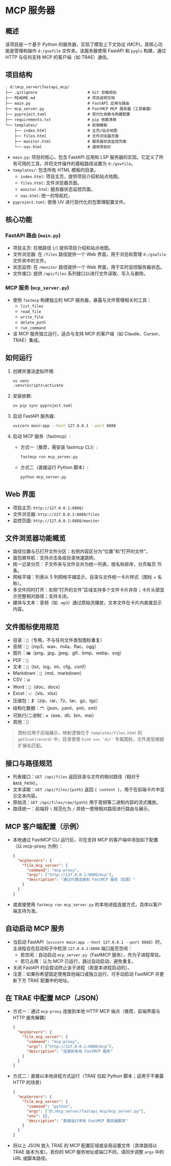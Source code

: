 # MCP 服务器

## 概述

该项目是一个基于 Python 的服务器，实现了模型上下文协议 (MCP)，其核心功能是管理和操作 `d:/gswfile` 文件夹。该服务器使用 FastAPI 和 `pygls` 构建，通过 HTTP 与任何支持 MCP 的客户端（如 TRAE）通信。

## 项目结构

```
. d:\mcp_server\fastapi_mcp/
├── .gitignore                      # Git 忽略规则
├── README.md                       # 项目说明文档
├── main.py                         # FastAPI 应用与路由
├── mcp_server.py                   # FastMCP MCP 服务器（工具暴露）
├── pyproject.toml                  # 现代化依赖与构建配置
├── requirements.txt                # pip 依赖清单
└── templates/                      # 前端模板
    ├── index.html                  # 主页/站点地图
    ├── files.html                  # 文件浏览器页面
    ├── monitor.html                # 服务器状态监控页面
    └── nav.html                    # 通用导航栏
```

- `main.py`: 项目的核心，包含 FastAPI 应用和 LSP 服务器的实现。它定义了所有可用的工具，并将文件操作的基础路径设置为 `d:/gswfile`。
- `templates/`: 包含所有 HTML 模板的目录。
  - `index.html`: 项目主页，提供项目介绍和站点地图。
  - `files.html`: 文件浏览器页面。
  - `monitor.html`: 服务器状态监控页面。
  - `nav.html`: 统一的导航栏。
- `pyproject.toml`: 使用 UV 进行现代化的包管理配置文件。

## 核心功能

### FastAPI 路由 (`main.py`)

- 项目主页: 在根路径 (`/`) 提供项目介绍和站点地图。
- 文件浏览器: 在 `/files` 路径提供一个 Web 界面，用于浏览和管理 `d:/gswfile` 文件夹中的文件。
- 状态监控: 在 `/monitor` 路径提供一个 Web 界面，用于实时监控服务器状态。
- 文件接口: 提供 `/api/files` 系列接口以进行文件读取、写入与删除。

### MCP 服务 (`mcp_server.py`)

- 使用 `fastmcp` 构建独立的 MCP 服务器，暴露与文件管理相关的工具：
  - `list_files`
  - `read_file`
  - `write_file`
  - `delete_path`
  - `run_command`
- 该 MCP 服务独立运行，适合与支持 MCP 的客户端（如 Claude、Cursor、TRAE）集成。

## 如何运行

1. 创建并激活虚拟环境:
   ```bash
   uv venv
   .venv\Scripts\activate
   ```

2. 安装依赖:
   ```bash
   uv pip sync pyproject.toml
   ```

3. 启动 FastAPI 服务器:
   ```bash
   uvicorn main:app --host 127.0.0.1 --port 8888
   ```

4. 启动 MCP 服务（fastmcp）:
   - 方式一（推荐，需安装 fastmcp CLI）:
     ```bash
     fastmcp run mcp_server.py
     ```
   - 方式二（直接运行 Python 脚本）:
     ```bash
     python mcp_server.py
     ```

## Web 界面

- 项目主页: `http://127.0.0.1:8888/`
- 文件浏览器: `http://127.0.0.1:8888/files`
- 监控页面: `http://127.0.0.1:8888/monitor`

## 文件浏览器功能概览

- 路径位置与已打开文件分区：右侧内容区分为“位置”和“打开的文件”。
- 面包屑导航：支持点击各级目录快速跳转。
- 统一记录分页：子文件夹与文件合并为统一列表，按名称排序，分页每页 15 条。
- 网格平铺：列表以 5 列网格平铺显示，目录与文件统一卡片样式（图标 + 名称）。
- 多文件同时打开：右侧“打开的文件”区域支持多个文件卡片并存；卡片头部显示完整相对路径；支持关闭。
- 媒体与文本：音频（如 `.mp3`）通过原始流播放，文本文件在卡片内直接显示内容。

## 文件图标使用规范

- 目录：`📁`（专用，不与任何文件类型图标重复）
- 音频：`🎵`（mp3、wav、m4a、flac、ogg）
- 图片：`🖼️`（png、jpg、jpeg、gif、bmp、webp、svg）
- PDF：`📕`
- 文本：`📝`（txt、log、ini、cfg、conf）
- Markdown：`📒`（md、markdown）
- CSV：`📊`
- Word：`📘`（doc、docx）
- Excel：`📈`（xls、xlsx）
- 压缩包：`🗜️`（zip、rar、7z、tar、gz、tgz）
- 结构化数据：`🗂️`（json、yaml、yml、xml）
- 可执行/二进制：`⚙️`（exe、dll、bin、msi）
- 其他：`📃`

> 图标仅用于前端展示，映射逻辑位于 `templates/files.html` 的 `getIcon(record)` 中，目录使用 `kind === 'dir'` 专属图标，文件类型根据扩展名匹配。

## 接口与路径规范

- 列表接口：`GET /api/files` 返回目录与文件的相对路径（相对于 `BASE_PATH`）。
- 文本读取：`GET /api/files/{path}` 返回 `{ content }`，用于在前端卡片中显示文本内容。
- 原始流：`GET /api/files/raw/{path}` 用于音频等二进制内容的流式播放。
- 路径统一：前端将 `\` 规范化为 `/` 并统一使用相对路径进行路由与展示。

## MCP 客户端配置（示例）

- 本地通过 FastMCP CLI 运行后，可在支持 MCP 的客户端中添加如下配置（以 mcp-proxy 为例）：
  ```json
  {
    "mcpServers": {
      "file_mcp_server": {
        "command": "mcp-proxy",
        "args": ["http://127.0.0.1:8000/mcp"],
        "description": "通过代理连接到 FastMCP 服务（如需）"
      }
    }
  }
  ```
- 或直接使用 `fastmcp run mcp_server.py` 的本地进程连接方式，具体以客户端支持为准。

## 自动启动 MCP 服务

- 当启动 FastAPI（`uvicorn main:app --host 127.0.0.1 --port 8888`）时，主进程会在启动钩子中检测 `127.0.0.1:8000` 端口是否空闲：
  - 若空闲：自动启动 `mcp_server.py`（FastMCP 服务），作为子进程常驻。
  - 若已占用：认为 MCP 已运行，跳过自动启动，避免重复。
- 关闭 FastAPI 时会尝试终止该子进程（若是本进程启动的）。
- 注意：如果你希望固定使用其他端口或独立运行，可手动启动 FastMCP 并更新下方 TRAE 配置中的地址。

## 在 TRAE 中配置 MCP（JSON）

- 方式一：通过 `mcp-proxy` 连接到本地 HTTP MCP 端点（推荐，前端界面与 HTTP 服务解耦）
  ```json
  {
    "mcpServers": {
      "file_mcp_server": {
        "command": "mcp-proxy",
        "args": ["http://127.0.0.1:8000/mcp"],
        "description": "连接到本地 FastMCP 服务"
      }
    }
  }
  ```
- 方式二：直接以本地进程方式运行（TRAE 拉起 Python 脚本；适用于不暴露 HTTP 的场景）
  ```json
  {
    "mcpServers": {
      "file_mcp_server": {
        "command": "python",
        "args": ["D:/mcp_server/fastapi_mcp/mcp_server.py"],
        "env": {},
        "description": "直接运行本地 FastMCP 服务器脚本"
      }
    }
  }
  ```
- 将以上 JSON 放入 TRAE 的 MCP 配置区域或全局设置文件（具体路径以 TRAE 版本为准）。若你的 MCP 服务地址或端口不同，请同步调整 `args` 中的 URL 或脚本路径。